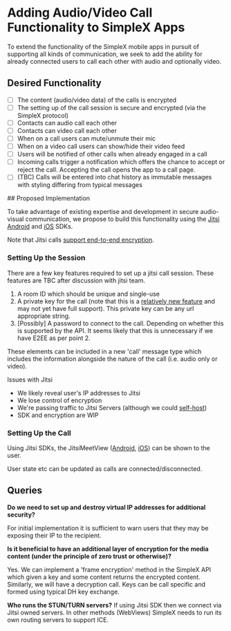 # Adding Audio/Video Call Functionality to SimpleX Apps

To extend the functionality of the SimpleX mobile apps in pursuit of supporting all kinds of communication, we seek to add the ability for already connected users to call each other with audio and optionally video.

## Desired Functionality
- [ ] The content (audio/video data) of the calls is encrypted
- [ ] The setting up of the call session is secure and encrypted (via the SimpleX protocol)
- [ ] Contacts can audio call each other
- [ ] Contacts can video call each other
- [ ] When on a call users can mute/unmute their mic
- [ ] When on a video call users can show/hide their video feed
- [ ] Users will be notified of other calls when already engaged in a call
- [ ] Incoming calls trigger a notification which offers the chance to accept or reject the call. Accepting the call opens the app to a call page.
- [ ] (TBC) Calls will be entered into chat history as immutable messages with styling differing from typical messages

## Proposed Implementation
<!-- The calls themselves should be handled by [WebRTC](https://www.html5rocks.com/en/tutorials/webrtc/infrastructure). This requires some initial messaging to set up the details of the session (routing, codecs, message priorities) and then the data of the call is passed peer-to-peer through the WebRTC channel resulting from the session instantiation. In order to secure the communications, the initial communication to set up the session will be handled through the existing SimpleX communication channel between users. The content sent through the WebRTC session will also be encrypted using keys (exchanged through SimpleX). Full details of the workflow for setting up WebRTC calls can be found [here](https://developer.mozilla.org/en-US/docs/Web/API/WebRTC_API/Signaling_and_video_calling). -->

To take advantage of existing expertise and development in secure audio-visual communication, we propose to build this functionality using the [Jitsi](https://jitsi.github.io/handbook) [Android](https://jitsi.github.io/handbook/docs/dev-guide/dev-guide-android-sdk) and [iOS](https://jitsi.github.io/handbook/docs/dev-guide/dev-guide-ios-sdk) SDKs.

Note that Jitsi calls [support end-to-end encryption](https://jitsi.org/blog/e2ee/).


### Setting Up the Session
<!-- In essence, we can use SimpleX to [handle the signalling](https://developer.mozilla.org/en-US/docs/Web/API/WebRTC_API/Signaling_and_video_calling) with [ICE](https://developer.mozilla.org/en-US/docs/Glossary/ICE) agents performing negotiation at either end in the SimpleX mobile app. This requires the sharing of [Session Description Protocol](https://developer.mozilla.org/en-US/docs/Glossary/SDP) information which can be serialised as JSON. These can be passed as a new message type in the SimpleX API. -->

There are a few key features required to set up a jitsi call session. These features are TBC after discussion with jitsi team.

1. A room ID which should be unique and single-use
2. A private key for the call (note that this is a [relatively new feature](https://jitsi.org/blog/e2ee/) and may not yet have full support). This private key can be any url appropriate string.
3. [Possibly] A password to connect to the call. Depending on whether this is supported by the API. It seems likely that this is unnecessary if we have E2EE as per point 2.

These elements can be included in a new 'call' message type which includes the information alongside the nature of the call (i.e. audio only or video).


Issues with Jitsi
- We likely reveal user's IP addresses to Jitsi
- We lose control of encryption
- We're passing traffic to Jitsi Servers (although we could [self-host](https://jitsi.github.io/handbook/docs/devops-guide/))
- SDK and encryption are WIP


### Setting Up the Call
Using Jitsi SDKs, the JitsiMeetView ([Android](https://jitsi.github.io/handbook/docs/dev-guide/dev-guide-android-sdk#jitsimeetview), [iOS](https://jitsi.github.io/handbook/docs/dev-guide/dev-guide-ios-sdk#jitsimeetview-class)) can be shown to the user.

User state etc can be updated as calls are connected/disconnected.


## Queries
**Do we need to set up and destroy virtual IP addresses for additional security?**

For initial implementation it is sufficient to warn users that they may be exposing their IP to the recipient.

**Is it beneficial to have an additional layer of encryption for the media content (under the principle of zero trust or otherwise)?**

Yes. We can implement a 'frame encryption' method in the SimpleX API which given a key and some content returns the encrypted content. Similarly, we will have a decryption call. Keys can be call specific and formed using typical DH key exchange.

**Who runs the STUN/TURN servers?**
If using Jitsi SDK then we connect via Jitsi owned servers. In other methods (WebViews) SimpleX needs to run its own routing servers to support ICE.
